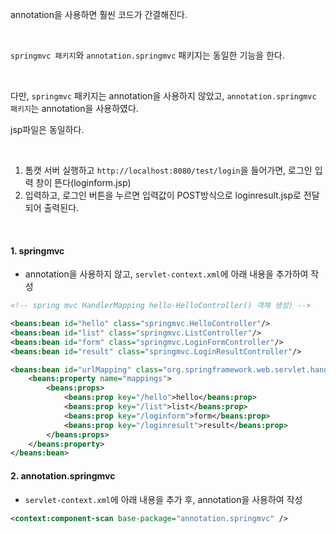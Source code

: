 annotation을 사용하면 훨씬 코드가 간결해진다.

<br>

`springmvc 패키지`와 `annotation.springmvc` 패키지는 동일한 기능을 한다.

<br>

다만, `springmvc` 패키지는 annotation을 사용하지 않았고, `annotation.springmvc 패키지`는 annotation을 사용하였다.

<bt>

jsp파일은 동일하다.

<br>

1. 톰캣 서버 실행하고 `http://localhost:8080/test/login`을 들어가면, 로그인 입력 창이 뜬다(loginform.jsp) 
2. 입력하고, 로그인 버튼을 누르면 입력값이 POST방식으로 loginresult.jsp로 전달되어 출력된다.

<br>


#### 1. springmvc
- annotation을 사용하지 않고, `servlet-context.xml`에 아래 내용을 추가하여 작성
```xml
<!-- spring mvc HandlerMapping hello-HelloController() 객체 생성) -->

<beans:bean id="hello" class="springmvc.HelloController"/>
<beans:bean id="list" class="springmvc.ListController"/>
<beans:bean id="form" class="springmvc.LoginFormController"/>
<beans:bean id="result" class="springmvc.LoginResultController"/>

<beans:bean id="urlMapping" class="org.springframework.web.servlet.handler.SimpleUrlHandlerMapping">
	<beans:property name="mappings">
		<beans:props>
			<beans:prop key="/hello">hello</beans:prop>
			<beans:prop key="/list">list</beans:prop>
			<beans:prop key="/loginform">form</beans:prop>
			<beans:prop key="/loginresult">result</beans:prop>
		</beans:props>
	</beans:property>
</beans:bean>
```

#### 2. annotation.springmvc
- `servlet-context.xml`에 아래 내용을 추가 후, annotation을 사용하여 작성
```xml
<context:component-scan base-package="annotation.springmvc" />
```

